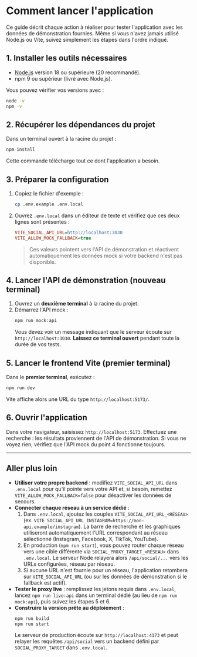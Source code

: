 # Comment lancer l'application

Ce guide décrit chaque action à réaliser pour tester l'application avec les données de démonstration fournies. Même si vous n'avez jamais utilisé Node.js ou Vite, suivez simplement les étapes dans l'ordre indiqué.

## 1. Installer les outils nécessaires
- [Node.js](https://nodejs.org/) version 18 ou supérieure (20 recommandé).
- npm 9 ou supérieur (livré avec Node.js).

Vous pouvez vérifier vos versions avec :
```bash
node -v
npm -v
```

## 2. Récupérer les dépendances du projet
Dans un terminal ouvert à la racine du projet :
```bash
npm install
```
Cette commande télécharge tout ce dont l'application a besoin.

## 3. Préparer la configuration
1. Copiez le fichier d'exemple :
   ```bash
   cp .env.example .env.local
   ```
2. Ouvrez `.env.local` dans un éditeur de texte et vérifiez que ces deux lignes sont présentes :
   ```ini
   VITE_SOCIAL_API_URL=http://localhost:3030
   VITE_ALLOW_MOCK_FALLBACK=true
   ```
   > Ces valeurs pointent vers l'API de démonstration et réactivent automatiquement les données mock si votre backend n'est pas disponible.

## 4. Lancer l'API de démonstration (nouveau terminal)
1. Ouvrez un **deuxième terminal** à la racine du projet.
2. Démarrez l'API mock :
   ```bash
   npm run mock:api
   ```
   Vous devez voir un message indiquant que le serveur écoute sur `http://localhost:3030`. **Laissez ce terminal ouvert** pendant toute la durée de vos tests.

## 5. Lancer le frontend Vite (premier terminal)
Dans le **premier terminal**, exécutez :
```bash
npm run dev
```
Vite affiche alors une URL du type `http://localhost:5173/`.

## 6. Ouvrir l'application
Dans votre navigateur, saisissez `http://localhost:5173`. Effectuez une recherche : les résultats proviennent de l'API de démonstration. Si vous ne voyez rien, vérifiez que l'API mock du point 4 fonctionne toujours.

---

## Aller plus loin
- **Utiliser votre propre backend** : modifiez `VITE_SOCIAL_API_URL` dans `.env.local` pour qu'il pointe vers votre API et, si besoin, remettez `VITE_ALLOW_MOCK_FALLBACK=false` pour désactiver les données de secours.
- **Connecter chaque réseau à un service dédié** :
  1. Dans `.env.local`, ajoutez les couples `VITE_SOCIAL_API_URL_<RÉSEAU>` (ex. `VITE_SOCIAL_API_URL_INSTAGRAM=https://mon-api.example/instagram`). La barre de recherche et les graphiques utiliseront automatiquement l'URL correspondant au réseau sélectionné (Instagram, Facebook, X, TikTok, YouTube).
  2. En production (`npm run start`), vous pouvez router chaque réseau vers une cible différente via `SOCIAL_PROXY_TARGET_<RÉSEAU>` dans `.env.local`. Le serveur Node relayera alors `/api/social/...` vers les URLs configurées, réseau par réseau.
  3. Si aucune URL n'est fournie pour un réseau, l'application retombera sur `VITE_SOCIAL_API_URL` (ou sur les données de démonstration si le fallback est actif).
- **Tester le proxy live** : remplissez les jetons requis dans `.env.local`, lancez `npm run live:api` dans un terminal dédié (au lieu de `npm run mock:api`), puis suivez les étapes 5 et 6.
- **Construire la version prête au déploiement** :
  ```bash
  npm run build
  npm run start
  ```
  Le serveur de production écoute sur `http://localhost:4173` et peut relayer les requêtes `/api/social` vers un backend défini par `SOCIAL_PROXY_TARGET` dans `.env.local`.
